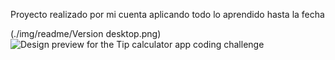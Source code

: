 Proyecto realizado por mi cuenta aplicando todo lo aprendido hasta la fecha

(./img/readme/Version desktop.png)
![Design preview for the Tip calculator app coding challenge](./design/desktop-preview.jpg)

